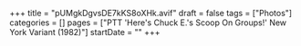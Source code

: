 +++
title = "pUMgkDgvsDE7kKS8oXHk.avif"
draft = false
tags = ["Photos"]
categories = []
pages = ["PTT 'Here's Chuck E.'s Scoop On Groups!' New York Variant (1982)"]
startDate = ""
+++
